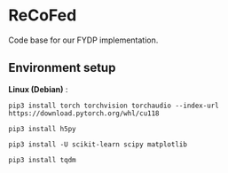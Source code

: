 # ReCoFed
Code base for our FYDP implementation.

## Environment setup
**Linux (Debian)** :
```
pip3 install torch torchvision torchaudio --index-url https://download.pytorch.org/whl/cu118
```
```
pip3 install h5py
```
```
pip3 install -U scikit-learn scipy matplotlib
```
```
pip3 install tqdm
```
